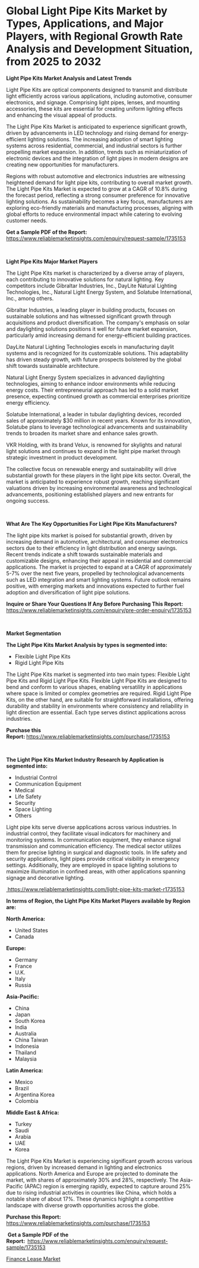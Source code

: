 <p><h1>Global Light Pipe Kits Market by Types, Applications, and Major Players, with Regional Growth Rate Analysis and Development Situation, from 2025 to 2032</h1></p><p><strong>Light Pipe Kits Market Analysis and Latest Trends</strong></p>
<p><p>Light Pipe Kits are optical components designed to transmit and distribute light efficiently across various applications, including automotive, consumer electronics, and signage. Comprising light pipes, lenses, and mounting accessories, these kits are essential for creating uniform lighting effects and enhancing the visual appeal of products.</p><p>The Light Pipe Kits Market is anticipated to experience significant growth, driven by advancements in LED technology and rising demand for energy-efficient lighting solutions. The increasing adoption of smart lighting systems across residential, commercial, and industrial sectors is further propelling market expansion. In addition, trends such as miniaturization of electronic devices and the integration of light pipes in modern designs are creating new opportunities for manufacturers.</p><p>Regions with robust automotive and electronics industries are witnessing heightened demand for light pipe kits, contributing to overall market growth. The Light Pipe Kits Market is expected to grow at a CAGR of 10.8% during the forecast period, reflecting a strong consumer preference for innovative lighting solutions. As sustainability becomes a key focus, manufacturers are exploring eco-friendly materials and manufacturing processes, aligning with global efforts to reduce environmental impact while catering to evolving customer needs.</p></p>
<p><strong>Get a Sample PDF of the Report:&nbsp;</strong> <a href="https://www.reliablemarketinsights.com/enquiry/request-sample/1735153?utm_campaign=3064&utm_medium=2&utm_source=Github&utm_content=ia&utm_term=25032025&utm_id=light-pipe-kits">https://www.reliablemarketinsights.com/enquiry/request-sample/1735153</a></p>
<p>&nbsp;</p>
<p><strong>Light Pipe Kits Major Market Players</strong></p>
<p><p>The Light Pipe Kits market is characterized by a diverse array of players, each contributing to innovative solutions for natural lighting. Key competitors include Gibraltar Industries, Inc., DayLite Natural Lighting Technologies, Inc., Natural Light Energy System, and Solatube International, Inc., among others. </p><p>Gibraltar Industries, a leading player in building products, focuses on sustainable solutions and has witnessed significant growth through acquisitions and product diversification. The company's emphasis on solar and daylighting solutions positions it well for future market expansion, particularly amid increasing demand for energy-efficient building practices.</p><p>DayLite Natural Lighting Technologies excels in manufacturing daylit systems and is recognized for its customizable solutions. This adaptability has driven steady growth, with future prospects bolstered by the global shift towards sustainable architecture.</p><p>Natural Light Energy System specializes in advanced daylighting technologies, aiming to enhance indoor environments while reducing energy costs. Their entrepreneurial approach has led to a solid market presence, expecting continued growth as commercial enterprises prioritize energy efficiency.</p><p>Solatube International, a leader in tubular daylighting devices, recorded sales of approximately $30 million in recent years. Known for its innovation, Solatube plans to leverage technological advancements and sustainability trends to broaden its market share and enhance sales growth.</p><p>VKR Holding, with its brand Velux, is renowned for skylights and natural light solutions and continues to expand in the light pipe market through strategic investment in product development. </p><p>The collective focus on renewable energy and sustainability will drive substantial growth for these players in the light pipe kits sector. Overall, the market is anticipated to experience robust growth, reaching significant valuations driven by increasing environmental awareness and technological advancements, positioning established players and new entrants for ongoing success.</p></p>
<p>&nbsp;</p>
<p><strong>What Are The Key Opportunities For Light Pipe Kits Manufacturers?</strong></p>
<p><p>The light pipe kits market is poised for substantial growth, driven by increasing demand in automotive, architectural, and consumer electronics sectors due to their efficiency in light distribution and energy savings. Recent trends indicate a shift towards sustainable materials and customizable designs, enhancing their appeal in residential and commercial applications. The market is projected to expand at a CAGR of approximately 5-7% over the next five years, propelled by technological advancements such as LED integration and smart lighting systems. Future outlook remains positive, with emerging markets and innovations expected to further fuel adoption and diversification of light pipe solutions.</p></p>
<p><strong>Inquire or Share Your Questions If Any Before Purchasing This Report:</strong> <a href="https://www.reliablemarketinsights.com/enquiry/pre-order-enquiry/1735153?utm_campaign=3064&utm_medium=2&utm_source=Github&utm_content=ia&utm_term=25032025&utm_id=light-pipe-kits">https://www.reliablemarketinsights.com/enquiry/pre-order-enquiry/1735153</a></p>
<p>&nbsp;</p>
<p><strong>Market Segmentation</strong></p>
<p><strong>The Light Pipe Kits Market Analysis by types is segmented into:</strong></p>
<p><ul><li>Flexible Light Pipe Kits</li><li>Rigid Light Pipe Kits</li></ul></p>
<p><p>The Light Pipe Kits market is segmented into two main types: Flexible Light Pipe Kits and Rigid Light Pipe Kits. Flexible Light Pipe Kits are designed to bend and conform to various shapes, enabling versatility in applications where space is limited or complex geometries are required. Rigid Light Pipe Kits, on the other hand, are suitable for straightforward installations, offering durability and stability in environments where consistency and reliability in light direction are essential. Each type serves distinct applications across industries.</p></p>
<p><strong>Purchase this Report:&nbsp;</strong><a href="https://www.reliablemarketinsights.com/purchase/1735153?utm_campaign=3064&utm_medium=2&utm_source=Github&utm_content=ia&utm_term=25032025&utm_id=light-pipe-kits">https://www.reliablemarketinsights.com/purchase/1735153</a></p>
<p>&nbsp;</p>
<p><strong>The Light Pipe Kits Market Industry Research by Application is segmented into:</strong></p>
<p><ul><li>Industrial Control</li><li>Communication Equipment</li><li>Medical</li><li>Life Safety</li><li>Security</li><li>Space Lighting</li><li>Others</li></ul></p>
<p><p>Light pipe kits serve diverse applications across various industries. In industrial control, they facilitate visual indicators for machinery and monitoring systems. In communication equipment, they enhance signal transmission and communication efficiency. The medical sector utilizes them for precise lighting in surgical and diagnostic tools. In life safety and security applications, light pipes provide critical visibility in emergency settings. Additionally, they are employed in space lighting solutions to maximize illumination in confined areas, with other applications spanning signage and decorative lighting.</p></p>
<p><a href="https://www.reliablemarketinsights.com/light-pipe-kits-market-r1735153?utm_campaign=3064&utm_medium=2&utm_source=Github&utm_content=ia&utm_term=25032025&utm_id=light-pipe-kits">&nbsp;https://www.reliablemarketinsights.com/light-pipe-kits-market-r1735153</a></p>
<p><strong>In terms of Region, the Light Pipe Kits Market Players available by Region are:</strong></p>
<p>
    <p> <strong> North America: </strong>
        <ul>
            <li>United States</li>
            <li>Canada</li>
        </ul>
        </p> 
    <p> <strong> Europe: </strong>
        <ul>
            <li>Germany</li>
            <li>France</li>
            <li>U.K.</li>
            <li>Italy</li>
            <li>Russia</li>
        </ul>
        </p> 
    <p> <strong> Asia-Pacific: </strong>
        <ul>
            <li>China</li>
            <li>Japan</li>
            <li>South Korea</li>
            <li>India</li>
            <li>Australia</li>
            <li>China Taiwan</li>
            <li>Indonesia</li>
            <li>Thailand</li>
            <li>Malaysia</li>
        </ul>
        </p> 
    <p> <strong> Latin America: </strong>
        <ul>
            <li>Mexico</li>
            <li>Brazil</li>
            <li>Argentina Korea</li>
            <li>Colombia</li>
        </ul>
        </p> 
    <p> <strong> Middle East & Africa: </strong>
        <ul>
            <li>Turkey</li>
            <li>Saudi</li>
            <li>Arabia</li>
            <li>UAE</li>
            <li>Korea</li>
        </ul>
    </p>
    </p>
<p><p>The Light Pipe Kits Market is experiencing significant growth across various regions, driven by increased demand in lighting and electronics applications. North America and Europe are projected to dominate the market, with shares of approximately 30% and 28%, respectively. The Asia-Pacific (APAC) region is emerging rapidly, expected to capture around 25% due to rising industrial activities in countries like China, which holds a notable share of about 17%. These dynamics highlight a competitive landscape with diverse growth opportunities across the globe.</p></p>
<p><strong>Purchase this Report: </strong><a href="https://www.reliablemarketinsights.com/purchase/1735153?utm_campaign=3064&utm_medium=2&utm_source=Github&utm_content=ia&utm_term=25032025&utm_id=light-pipe-kits">https://www.reliablemarketinsights.com/purchase/1735153</a></p>
<p>&nbsp;<strong>Get a Sample PDF of the Report:&nbsp;&nbsp;</strong><a href="https://www.reliablemarketinsights.com/enquiry/request-sample/1735153?utm_campaign=3064&utm_medium=2&utm_source=Github&utm_content=ia&utm_term=25032025&utm_id=light-pipe-kits">https://www.reliablemarketinsights.com/enquiry/request-sample/1735153</a></p>
<p><strong></strong></p>
<p><p><a href="https://github.com/rianttegang/Market-Research-Report-List-1/blob/main/finance-lease-market.md?utm_campaign=3064&utm_medium=2&utm_source=Github&utm_content=ia&utm_term=25032025&utm_id=light-pipe-kits">Finance Lease Market</a></p></p>